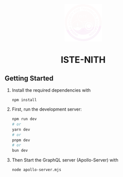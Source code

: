 <p align="center"><img src="public/assets/images/logos/iste-logo.webp" width="120px"><h1 align="center"> ISTE-NITH </h1> </p>

## Getting Started
1. Install the required dependencies with 
    ```shell
    npm install
    ```
    
1. First, run the development server:

    ```bash
    npm run dev
    # or
    yarn dev
    # or
    pnpm dev
    # or
    bun dev
    ```

2. Then Start the GraphQL server (Apollo-Server) with

    ```shell
    node apollo-server.mjs
    ```


